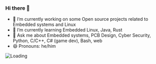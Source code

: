 ### Hi there 👋

- 🔭 I’m currently working on some Open source projects related to Embedded systems and Linux
- 🌱 I’m currently learning Embedded Linux, Java, Rust
- 💬 Ask me about Embedded systems, PCB Design, Cyber Security,  Python, C/C++, C# (game dev), Bash, web
- 😄 Pronouns: he/him

<img align="left" src = "https://profile-counter.glitch.me/zoroxide/count.svg" alt ="Loading">
